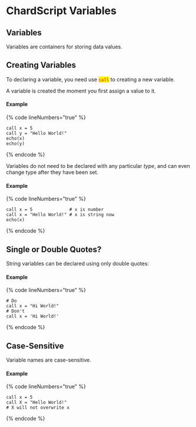 # ChardScript Variables

## Variables

Variables are containers for storing data values.

## Creating Variables

To declaring a variable, you need use <mark style="color:red;">`call`</mark> to creating a new variable.

A variable is created the moment you first assign a value to it.

#### Example

{% code lineNumbers="true" %}
```renpy
call x = 5
call y = "Hello World!"
echo(x)
echo(y)
```
{% endcode %}

Variables do not need to be declared with any particular _type_, and can even change type after they have been set.

#### Example

{% code lineNumbers="true" %}
```renpy
call x = 5              # x is number
call x = "Hello World!" # x is string now
echo(x)
```
{% endcode %}

## Single or Double Quotes?

String variables can be declared using only double quotes:

#### Example

{% code lineNumbers="true" %}
```renpy
# Do
call x = "Hi World!"
# Don't
call x = 'Hi World!'
```
{% endcode %}

## Case-Sensitive

Variable names are case-sensitive.

#### Example

{% code lineNumbers="true" %}
```renpy
call x = 5
call X = "Hello World!"
# X will not overwrite x
```
{% endcode %}
